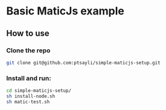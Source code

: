# Basic MaticJs example

## How to use

### Clone the repo

```bash
git clone git@github.com:ptsayli/simple-maticjs-setup.git
```

### Install and run:

```bash
cd simple-maticjs-setup/
sh install-node.sh
sh matic-test.sh
```

